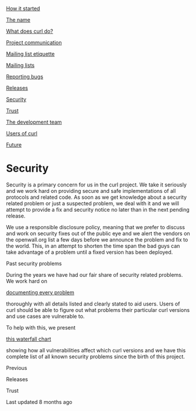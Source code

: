 <a href="started.html" class="navButton-94f2579c--pageItemWithChildrenNested-2c5d8183--navButtonClickable-161b88ca">

<span class="text-4505230f--UIH300-2063425d--textContentFamily-49a318e1--navButtonLabel-14a4968f">How it started</span>

</a>

<a href="name.html" class="navButton-94f2579c--pageItemWithChildrenNested-2c5d8183--navButtonClickable-161b88ca">

<span class="text-4505230f--UIH300-2063425d--textContentFamily-49a318e1--navButtonLabel-14a4968f">The name</span>

</a>

<a href="does.html" class="navButton-94f2579c--pageItemWithChildrenNested-2c5d8183--navButtonClickable-161b88ca">

<span class="text-4505230f--UIH300-2063425d--textContentFamily-49a318e1--navButtonLabel-14a4968f">What does curl do?</span>

</a>

<a href="comm.html" class="navButton-94f2579c--pageItemWithChildrenNested-2c5d8183--navButtonClickable-161b88ca">

<span class="text-4505230f--UIH300-2063425d--textContentFamily-49a318e1--navButtonLabel-14a4968f">Project communication</span>

</a>

<a href="etiquette.html" class="navButton-94f2579c--pageItemWithChildrenNested-2c5d8183--navButtonClickable-161b88ca">

<span class="text-4505230f--UIH300-2063425d--textContentFamily-49a318e1--navButtonLabel-14a4968f">Mailing list etiquette</span>

</a>

<a href="maillists.html" class="navButton-94f2579c--pageItemWithChildrenNested-2c5d8183--navButtonClickable-161b88ca">

<span class="text-4505230f--UIH300-2063425d--textContentFamily-49a318e1--navButtonLabel-14a4968f">Mailing lists</span>

</a>

<a href="bugs.html" class="navButton-94f2579c--pageItemWithChildrenNested-2c5d8183--navButtonClickable-161b88ca">

<span class="text-4505230f--UIH300-2063425d--textContentFamily-49a318e1--navButtonLabel-14a4968f">Reporting bugs</span>

</a>

<a href="releases.html" class="navButton-94f2579c--pageItemWithChildrenNested-2c5d8183--navButtonClickable-161b88ca">

<span class="text-4505230f--UIH300-2063425d--textContentFamily-49a318e1--navButtonLabel-14a4968f">Releases</span>

</a>

<a href="security.html" class="navButton-94f2579c--pageItemWithChildrenNested-2c5d8183--navButtonClickable-161b88ca--navButtonOpened-6a88552e">

<span class="text-4505230f--UIH300-2063425d--textContentFamily-49a318e1--navButtonLabel-14a4968f">Security</span>

</a>

<a href="trust.html" class="navButton-94f2579c--pageItemWithChildrenNested-2c5d8183--navButtonClickable-161b88ca">

<span class="text-4505230f--UIH300-2063425d--textContentFamily-49a318e1--navButtonLabel-14a4968f">Trust</span>

</a>

<a href="devteam.html" class="navButton-94f2579c--pageItemWithChildrenNested-2c5d8183--navButtonClickable-161b88ca">

<span class="text-4505230f--UIH300-2063425d--textContentFamily-49a318e1--navButtonLabel-14a4968f">The development team</span>

</a>

<a href="users.html" class="navButton-94f2579c--pageItemWithChildrenNested-2c5d8183--navButtonClickable-161b88ca">

<span class="text-4505230f--UIH300-2063425d--textContentFamily-49a318e1--navButtonLabel-14a4968f">Users of curl</span>

</a>

<a href="future.html" class="navButton-94f2579c--pageItemWithChildrenNested-2c5d8183--navButtonClickable-161b88ca">

<span class="text-4505230f--UIH300-2063425d--textContentFamily-49a318e1--navButtonLabel-14a4968f">Future</span>

</a>

# <span class="text-4505230f--DisplayH900-bfb998fa--textContentFamily-49a318e1">Security</span>

<span class="text-4505230f--UIH300-2063425d--textUIFamily-5ebd8e40--text-8ee2c8b2">

</span>

<span class="text-4505230f--TextH400-3033861f--textContentFamily-49a318e1">

<span data-key="e6e8c31b98c644aba830868faf90cd22">

<span data-offset-key="e6e8c31b98c644aba830868faf90cd22:0">Security is a primary concern for us in the curl project. We take it seriously and we work hard on providing secure and safe implementations of all protocols and related code. As soon as we get knowledge about a security related problem or just a suspected problem, we deal with it and we will attempt to provide a fix and security notice no later than in the next pending release.</span>

</span>

</span>

<span class="text-4505230f--TextH400-3033861f--textContentFamily-49a318e1">

<span data-key="94926a31766943ce9d2fe91ef9557318">

<span data-offset-key="94926a31766943ce9d2fe91ef9557318:0">We use a responsible disclosure policy, meaning that we prefer to discuss and work on security fixes out of the public eye and we alert the vendors on the openwall.org list a few days before we announce the problem and fix to the world. This, in an attempt to shorten the time span the bad guys can take advantage of a problem until a fixed version has been deployed.</span>

</span>

</span>

<span class="text-4505230f--HeadingH700-04e1a2a3--textContentFamily-49a318e1">

<span data-key="666d425000dd4a1992d0a41563249127">

<span data-offset-key="666d425000dd4a1992d0a41563249127:0">Past security problems</span>

</span>

</span>

<span class="text-4505230f--TextH400-3033861f--textContentFamily-49a318e1">

<span data-key="d88e075103d5475e95c8a13fcf2bed9b">

<span data-offset-key="d88e075103d5475e95c8a13fcf2bed9b:0">During the years we have had our fair share of security related problems. We work hard on </span>

</span>

<a href="https://curl.se/docs/security.html" class="link-a079aa82--primary-53a25e66--link-faf6c434">

<span data-key="e5547d2b4cdd446ba28e714f46cab7ab">

<span data-offset-key="e5547d2b4cdd446ba28e714f46cab7ab:0">documenting every problem</span>

</span>

</a>

<span data-key="0c4c000fbd9446299b026ae189e31b86">

<span data-offset-key="0c4c000fbd9446299b026ae189e31b86:0"> thoroughly with all details listed and clearly stated to aid users. Users of curl should be able to figure out what problems their particular curl versions and use cases are vulnerable to.</span>

</span>

</span>

<span class="text-4505230f--TextH400-3033861f--textContentFamily-49a318e1">

<span data-key="d9a731a0e2e7470688f37a7bcb8e24d5">

<span data-offset-key="d9a731a0e2e7470688f37a7bcb8e24d5:0">To help with this, we present </span>

</span>

<a href="https://curl.se/docs/vulnerabilities.html" class="link-a079aa82--primary-53a25e66--link-faf6c434">

<span data-key="8a7bccab240242bab80245e03fe69bf8">

<span data-offset-key="8a7bccab240242bab80245e03fe69bf8:0">this waterfall chart</span>

</span>

</a>

<span data-key="15ff779fb4e5481e8ad703011e7ff828">

<span data-offset-key="15ff779fb4e5481e8ad703011e7ff828:0"> showing how all vulnerabilities affect which curl versions and we have this complete list of all known security problems since the birth of this project.</span>

</span>

</span>

<a href="releases.html" class="reset-3c756112--card-6570f064--whiteCard-fff091a4--cardPrevious-56a5e674">

</a>

<span class="text-4505230f--TextH200-a3425406--textContentFamily-49a318e1">Previous</span>

<span class="text-4505230f--UIH400-4e41e82a--textContentFamily-49a318e1">Releases</span>

<a href="trust.html" class="reset-3c756112--card-6570f064--whiteCard-fff091a4--cardNext-19241c42">

</a>

<span class="text-4505230f--UIH400-4e41e82a--textContentFamily-49a318e1">Trust</span>

<span class="text-4505230f--TextH200-a3425406--textContentFamily-49a318e1">Last updated 8 months ago</span>
